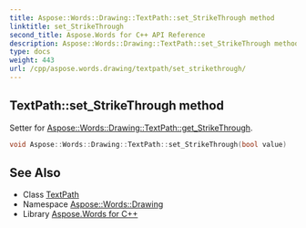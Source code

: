 ```yaml
---
title: Aspose::Words::Drawing::TextPath::set_StrikeThrough method
linktitle: set_StrikeThrough
second_title: Aspose.Words for C++ API Reference
description: Aspose::Words::Drawing::TextPath::set_StrikeThrough method. Setter for Aspose::Words::Drawing::TextPath::get_StrikeThrough in C++.
type: docs
weight: 443
url: /cpp/aspose.words.drawing/textpath/set_strikethrough/
---
```

## TextPath::set_StrikeThrough method


Setter for [Aspose::Words::Drawing::TextPath::get_StrikeThrough](../get_strikethrough/).

```cpp
void Aspose::Words::Drawing::TextPath::set_StrikeThrough(bool value)
```

## See Also

* Class [TextPath](../)
* Namespace [Aspose::Words::Drawing](../../)
* Library [Aspose.Words for C++](../../../)
